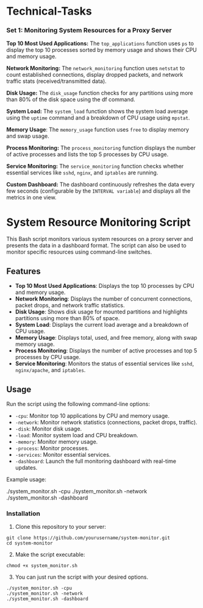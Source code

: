 # Technical-Tasks

### Set 1: Monitoring System Resources for a Proxy Server

**Top 10 Most Used Applications:** The `top_applications` function uses `ps` to display the top 10 processes sorted by memory usage and shows their CPU and memory usage.

**Network Monitoring:** The `network_monitoring` function uses `netstat` to count established connections, display dropped packets, and network traffic stats (received/transmitted data).

**Disk Usage:** The `disk_usage` function checks for any partitions using more than 80% of the disk space using the df command.

**System Load:** The `system_load` function shows the system load average using the `uptime` command and a breakdown of CPU usage using `mpstat`.

**Memory Usage**: The `memory_usage` function uses `free` to display memory and swap usage.

**Process Monitoring:** The `process_monitoring` function displays the number of active processes and lists the top 5 processes by CPU usage.

**Service Monitoring:** The `service_monitoring` function checks whether essential services like `sshd`, `nginx`, and `iptables` are running.

**Custom Dashboard:** The dashboard continuously refreshes the data every few seconds (configurable by the `INTERVAL variable`) and displays all the metrics in one view.

# System Resource Monitoring Script

This Bash script monitors various system resources on a proxy server and presents the data in a dashboard format. The script can also be used to monitor specific resources using command-line switches.

## Features

- **Top 10 Most Used Applications**: Displays the top 10 processes by CPU and memory usage.
- **Network Monitoring**: Displays the number of concurrent connections, packet drops, and network traffic statistics.
- **Disk Usage**: Shows disk usage for mounted partitions and highlights partitions using more than 80% of space.
- **System Load**: Displays the current load average and a breakdown of CPU usage.
- **Memory Usage**: Displays total, used, and free memory, along with swap memory usage.
- **Process Monitoring**: Displays the number of active processes and top 5 processes by CPU usage.
- **Service Monitoring**: Monitors the status of essential services like `sshd`, `nginx/apache`, and `iptables`.

## Usage

Run the script using the following command-line options:

- `-cpu`: Monitor top 10 applications by CPU and memory usage.
- `-network`: Monitor network statistics (connections, packet drops, traffic).
- `-disk`: Monitor disk usage.
- `-load`: Monitor system load and CPU breakdown.
- `-memory`: Monitor memory usage.
- `-process`: Monitor processes.
- `-services`: Monitor essential services.
- `-dashboard`: Launch the full monitoring dashboard with real-time updates.

Example usage:

./system_monitor.sh -cpu
./system_monitor.sh -network
./system_monitor.sh -dashboard

### Installation

1. Clone this repository to your server:
```
git clone https://github.com/yourusername/system-monitor.git
cd system-monitor
```
2. Make the script executable:
```
chmod +x system_monitor.sh
```
3. You can just run the script with your desired options.
```
./system_monitor.sh -cpu
./system_monitor.sh -network
./system_monitor.sh -dashboard
```
